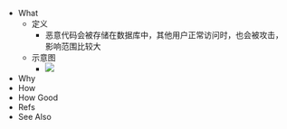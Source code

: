 - What
	- 定义
		- 恶意代码会被存储在数据库中，其他用户正常访问时，也会被攻击，影响范围比较大
	- 示意图
		- ![](https://pdai.tech/images/security/dev-security-xss-3.png)
- Why
- How
- How Good
- Refs
- See Also